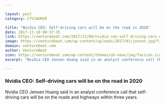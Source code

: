 ```yaml
---

layout: post
category: C7VJAGM2R

title: "Nvidia CEO: Self-driving cars will be on the road in 2020"
date: 2017-11-10 00:37:25
link: https://venturebeat.com/2017/11/09/nvidia-ceo-self-driving-cars-will-be-on-the-road-in-2020/
image: https://venturebeat.com/wp-content/uploads/2017/01/jensen.jpg?fit=780%2C558&strip=all
domain: venturebeat.com
author: VentureBeat
icon: https://venturebeat.com/wp-content/themes/vb-news/img/favicon.ico
excerpt: "Nvidia CEO Jensen Huang said in an analyst conference call that self-driving cars will be on the roads and highways within three years."

---
```


### Nvidia CEO: Self-driving cars will be on the road in 2020

Nvidia CEO Jensen Huang said in an analyst conference call that self-driving cars will be on the roads and highways within three years.